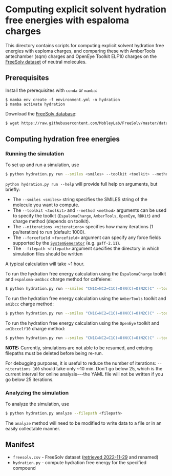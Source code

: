 # Computing explicit solvent hydration free energies with espaloma charges

This directory contains scripts for computing explicit solvent hydration free energies with esploma charges, 
and comparing these with AmberTools antechamber (sqm) charges and OpenEye Toolkit ELF10 charges
on the [FreeSolv dataset](https://github.com/MobleyLab/FreeSolv) of neutral molecules.

## Prerequisites
Install the prerequisites with `conda` or `mamba`:
```
$ mamba env create -f environment.yml -n hydration
$ mamba activate hydration
```
Download the [FreeSolv database](https://raw.githubusercontent.com/MobleyLab/FreeSolv/master/database.txt):
```bash
$ wget https://raw.githubusercontent.com/MobleyLab/FreeSolv/master/database.txt -O freesolv.csv
```

## Computing hydration free energies

### Running the simulation

To set up and run a simulation, use
```bash
$ python hydration.py run --smiles <smiles> --toolkit <toolkit> --method <method> --niterations <niterations> --forcefield <forcefield> --filepath <filepath>
```
`python hydration.py run --help` will provide full help on arguments, but briefly:
* The `--smiles <smiles>` string specifies the SMILES string of the molecule you want to compute.
* The `--toolkit <toolkit>` and `--method <method>` arguments can be used to specify the toolkit (`EspalomaCharge`, `AmberTools`, `OpenEye`, `RDKit`) and charge method (depends on toolkit).
* The `--niterations <niterations>` specifies how many iterations (1 ps/iteration) to run (default: 1000).
* The `--forcefield <forcefield>` argument can specify any force fields supported by the [`SystemGenerator`](https://github.com/openmm/openmmforcefields#automating-force-field-management-with-systemgenerator) (e.g. `gaff-2.11`).
* The `--filepath <filepath>` argument specifies the directory in which simulation files should be written

A typical calculation will take ~1 hour.

To run the hydration free energy calculation using the `EspalomaCharge` toolkit and `espaloma-am1bcc` charge method for caffeiene:
```bash
$ python hydration.py run --smiles "CN1C=NC2=C1C(=O)N(C(=O)N2C)C" --toolkit EspalomaCharge --method espaloma-am1bcc --filepath caffeine-espaloma
```
To run the hydration free energy calculation using the `AmberTools` toolkit and `am1bcc` charge method:
```bash
$ python hydration.py run --smiles "CN1C=NC2=C1C(=O)N(C(=O)N2C)C" --toolkit AmberTools --method am1bcc --filepath caffeine-ambertools
```
To run the hydration free energy calculation using the `OpenEye` toolkit and `am1bccelf10` charge method:
```bash
$ python hydration.py run --smiles "CN1C=NC2=C1C(=O)N(C(=O)N2C)C" --toolkit OpenEye --method am1bccelf10 --filepath caffeine-openeye
```

**NOTE:** Currently, simulations are not able to be resumed, and existing filepaths must be deleted before being re-run.

For debugging purposes, it is useful to reduce the number of iterations: `--niterations 100` should take only ~10 min.
Don't go below 25, which is the current interval for online analysis---the YAML file will not be written if you go below 25 iterations.

### Analyzing the simulation

To analyze the simulation, use 
```bash
$ python hydration.py analyze --filepath <filepath>
```
The `analyze` method will need to be modified to write data to a file or in an easily collectable manner.

## Manifest
* `freesolv.csv` - FreeSolv dataset ([retrieved 2022-11-29](https://raw.githubusercontent.com/MobleyLab/FreeSolv/master/database.txt) and renamed)
* `hydration.py` - compute hydration free energy for the specified compound

